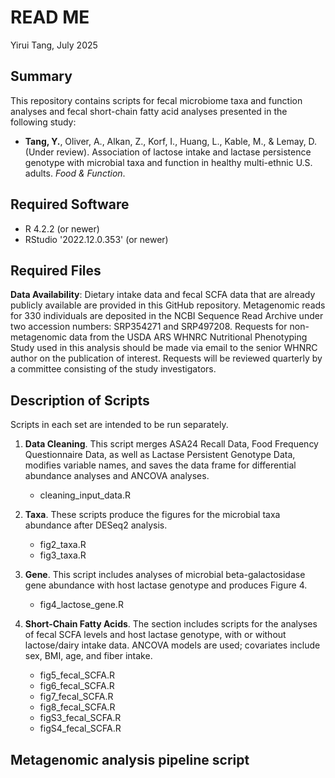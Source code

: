 # READ ME  
Yirui Tang, July 2025
## Summary  
This repository contains scripts for fecal microbiome taxa and function analyses and fecal short-chain fatty acid analyses presented in the following study:
* **Tang, Y.**, Oliver, A., Alkan, Z., Korf, I., Huang, L., Kable, M., & Lemay, D. (Under review). Association of lactose intake and lactase persistence genotype with microbial taxa and function in healthy multi-ethnic U.S. adults. *Food & Function*. 

## Required Software
* R 4.2.2 (or newer)
* RStudio '2022.12.0.353' (or newer)

## Required Files
**Data Availability**: Dietary intake data and fecal SCFA data that are already publicly available are provided in this GitHub repository. Metagenomic reads for 330 individuals are deposited in the NCBI Sequence Read Archive under two accession numbers: SRP354271 and SRP497208. Requests for non-metagenomic data from the USDA ARS WHNRC Nutritional Phenotyping Study used in this analysis should be made via email to the senior WHNRC author on the publication of interest. Requests will be reviewed quarterly by a committee consisting of the study investigators.

## Description of Scripts
Scripts in each set are intended to be run separately.
1. **Data Cleaning**. This script merges ASA24 Recall Data, Food Frequency Questionnaire Data, as well as Lactase Persistent Genotype Data, modifies variable names, and saves the data frame for differential abundance analyses and ANCOVA analyses.
   * cleaning_input_data.R

3. **Taxa**. These scripts produce the figures for the microbial taxa abundance after DESeq2 analysis.
   * fig2_taxa.R
   * fig3_taxa.R

5. **Gene**. This script includes analyses of microbial beta-galactosidase gene abundance with host lactase genotype and produces Figure 4. 
   * fig4_lactose_gene.R

7. **Short-Chain Fatty Acids**. The section includes scripts for the analyses of fecal SCFA levels and host lactase genotype, with or without lactose/dairy intake data. ANCOVA models are used; covariates include sex, BMI, age, and fiber intake.
   * fig5_fecal_SCFA.R
   * fig6_fecal_SCFA.R
   * fig7_fecal_SCFA.R
   * fig8_fecal_SCFA.R
   * figS3_fecal_SCFA.R
   * figS4_fecal_SCFA.R

## Metagenomic analysis pipeline script

